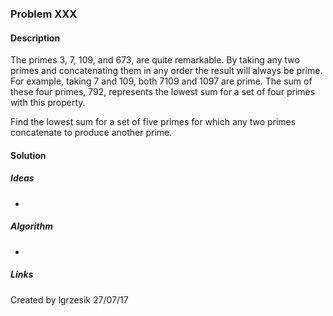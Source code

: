 
### Problem XXX

#### Description
The primes 3, 7, 109, and 673, are quite remarkable. By taking any two primes and concatenating them in any order the
result will always be prime. For example, taking 7 and 109, both 7109 and 1097 are prime. The sum of these four primes,
792, represents the lowest sum for a set of four primes with this property.

Find the lowest sum for a set of five primes for which any two primes concatenate to produce another prime.

#### Solution

##### Ideas
* 

##### Algorithm
*

##### Links
Created by lgrzesik 27/07/17